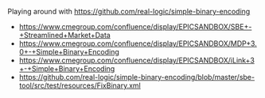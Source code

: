 Playing around with https://github.com/real-logic/simple-binary-encoding

- https://www.cmegroup.com/confluence/display/EPICSANDBOX/SBE+-+Streamlined+Market+Data
- https://www.cmegroup.com/confluence/display/EPICSANDBOX/MDP+3.0+-+Simple+Binary+Encoding
- https://www.cmegroup.com/confluence/display/EPICSANDBOX/iLink+3+-+Simple+Binary+Encoding
- https://github.com/real-logic/simple-binary-encoding/blob/master/sbe-tool/src/test/resources/FixBinary.xml
